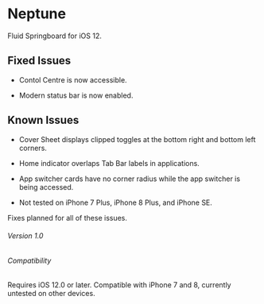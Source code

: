 # Neptune
Fluid Springboard for iOS 12.

## Fixed Issues

- Contol Centre is now accessible.

- Modern status bar is now enabled.


## Known Issues

- Cover Sheet displays clipped toggles at the bottom right and bottom left corners.

- Home indicator overlaps Tab Bar labels in applications.

- App switcher cards have no corner radius while the app switcher is being accessed.

- Not tested on iPhone 7 Plus, iPhone 8 Plus, and iPhone SE.

Fixes planned for all of these issues.

###### Version 1.0
###### Compatibility
Requires iOS 12.0 or later. Compatible with iPhone 7 and 8, currently untested on other devices.
